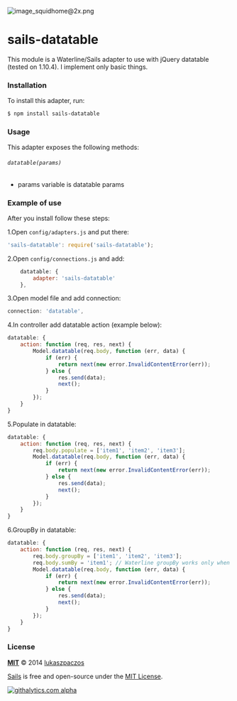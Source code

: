 ![image_squidhome@2x.png](http://i.imgur.com/RIvu9.png)

# sails-datatable

This module is a Waterline/Sails adapter to use with jQuery datatable (tested on 1.10.4). 
I implement only basic things.

### Installation

To install this adapter, run:

```sh
$ npm install sails-datatable
```

### Usage

This adapter exposes the following methods:

###### `datatable(params)`

+ params variable is datatable params

### Example of use

After you install follow these steps:

1.Open `config/adapters.js` and put there:
```javascript
'sails-datatable': require('sails-datatable');
```
2.Open `config/connections.js` and add:
```javascript
    datatable: {
        adapter: 'sails-datatable'
    },
```
3.Open model file and add connection:
```javascript
connection: 'datatable',
```
4.In controller add datatable action (example below):
```javascript
datatable: {
	action: function (req, res, next) {
		Model.datatable(req.body, function (err, data) {
			if (err) {
				return next(new error.InvalidContentError(err));
			} else {
				res.send(data);
				next();
			}
		});
	}
}
```
5.Populate in datatable:
```javascript
datatable: {
	action: function (req, res, next) {
		req.body.populate = ['item1', 'item2', 'item3'];
		Model.datatable(req.body, function (err, data) {
			if (err) {
				return next(new error.InvalidContentError(err));
			} else {
				res.send(data);
				next();
			}
		});
	}
}
```
6.GroupBy in datatable:
```javascript
datatable: {
	action: function (req, res, next) {
		req.body.groupBy = ['item1', 'item2', 'item3'];
		req.body.sumBy = 'item1'; // Waterline groupBy works only when have aggregation function
		Model.datatable(req.body, function (err, data) {
			if (err) {
				return next(new error.InvalidContentError(err));
			} else {
				res.send(data);
				next();
			}
		});
	}
}
```
### License

**[MIT](./LICENSE)**
&copy; 2014 [lukaszpaczos](http://github.com/lukaszpaczos)

[Sails](http://sailsjs.org) is free and open-source under the [MIT License](http://sails.mit-license.org/).


[![githalytics.com alpha](https://cruel-carlota.pagodabox.com/8acf2fc2ca0aca8a3018e355ad776ed7 "githalytics.com")](http://githalytics.com/balderdashy/waterline-datatable/README.md)


